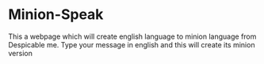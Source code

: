 # Minion-Speak

This a webpage which will create english language to minion language from Despicable me. 
Type your message in english and this will create its minion version
